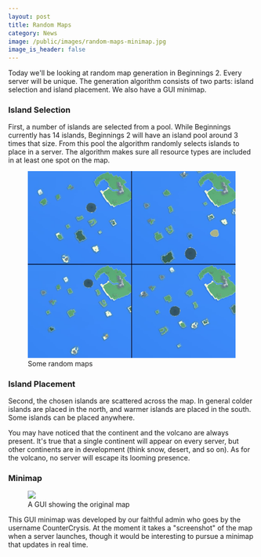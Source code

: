 ```yaml
---
layout: post
title: Random Maps
category: News
image: /public/images/random-maps-minimap.jpg
image_is_header: false
---
```


Today we'll be looking at random map generation in Beginnings 2. Every server will be unique. The generation algorithm consists of two parts: island selection and island placement. We also have a GUI minimap.

<!--more-->

### Island Selection

First, a number of islands are selected from a pool. While Beginnings currently has 14 islands, Beginnings 2 will have an island pool around 3 times that size. From this pool the algorithm randomly selects islands to place in a server. The algorithm makes sure all resource types are included in at least one spot on the map.

<figure><img src="/public/images/random-maps-generations.jpg"><figcaption>Some random maps</figcaption></figure>

### Island Placement

Second, the chosen islands are scattered across the map. In general colder islands are placed in the north, and warmer islands are placed in the south. Some islands can be placed anywhere.

You may have noticed that the continent and the volcano are always present. It's true that a single continent will appear on every server, but other continents are in development (think snow, desert, and so on). As for the volcano, no server will escape its looming presence.

### Minimap

<figure><img src="{{ page.image }}"><figcaption>A GUI showing the original map</figcaption></figure>

This GUI minimap was developed by our faithful admin who goes by the username CounterCrysis. At the moment it takes a "screenshot" of the map when a server launches, though it would be interesting to pursue a minimap that updates in real time.